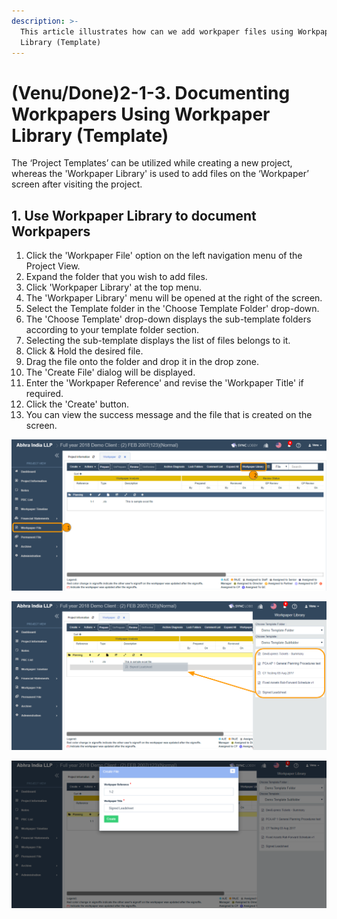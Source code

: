 ```yaml
---
description: >-
  This article illustrates how can we add workpaper files using Workpaper
  Library (Template)
---
```


# \(Venu/Done\)2-1-3. Documenting Workpapers Using Workpaper Library \(Template\)

The ‘Project Templates’ can be utilized while creating a new project, whereas the 'Workpaper Library' is used to add files on the ‘Workpaper’ screen after visiting the project.

## 1. Use Workpaper Library to document Workpapers

1. Click the 'Workpaper File' option on the left navigation menu of the Project View.
2. Expand the folder that you wish to add files.
3. Click 'Workpaper Library' at the top menu.
4. The 'Workpaper Library' menu will be opened at the right of the screen.
5. Select the Template folder in the 'Choose Template Folder' drop-down.
6. The 'Choose Template' drop-down displays the sub-template folders according to your template folder section.
7. Selecting the sub-template displays the list of files belongs to it.
8. Click & Hold the desired file.
9. Drag the file onto the folder and drop it in the drop zone.
10. The 'Create File' dialog will be displayed.
11. Enter the 'Workpaper Reference' and revise the 'Workpaper Title' if required.
12. Click the 'Create' button.
13. You can view the success message and the file that is created on the screen.

![Click Workpaper File &amp;gt; Expand the folder &amp;gt; Click Workpaper Library](../../../../.gitbook/assets/workpaper-library.png)

![Select Template Folder &amp;gt; Select Subtemplate Folder &amp;gt; Drag &amp; Drop the file onto the drop zone](../../../../.gitbook/assets/workpaper-library-drag-and-drop.png)

![Enter Reference number &amp;gt; Check the Workpaper Title &amp; revise if required &amp;gt; Click the &apos;Create&apos; button](../../../../.gitbook/assets/workpaper-library-create-button.png)


